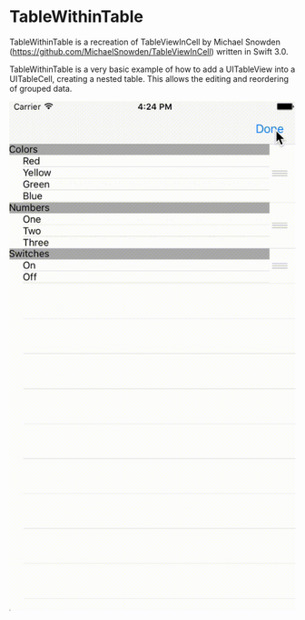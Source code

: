 # TableWithinTable

TableWithinTable is a recreation of TableViewInCell by Michael Snowden (https://github.com/MichaelSnowden/TableViewInCell) written in Swift 3.0. 

TableWithinTable is a very basic example of how to add a UITableView into a UITableCell, creating a nested table. This allows the editing and reordering of grouped data.

![alt tag](https://raw.githubusercontent.com/mjjohnson2/TableWithinTable/TableWithinTable/ScreenCapture.gif)
